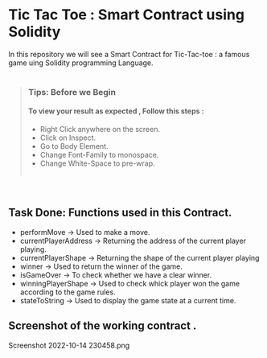# Tic Tac Toe : Smart Contract using Solidity

In this repository we will see a Smart Contract for Tic-Tac-toe : a famous game uing Solidity programming Language.<br><br>

> ### **Tips: Before we Begin**
>
> #### To view your result as expected , Follow this steps :
>
> - Right Click anywhere on the screen.
> - Click on Inspect.
> - Go to Body Element.
> - Change Font-Family to monospace.
> - Change White-Space to pre-wrap.
>   <br><br>

<br>

## Task Done: Functions used in this Contract.

- performMove -> Used to make a move.
- currentPlayerAddress -> Returning the address of the current player playing.
- currentPlayerShape -> Returning the shape of the current player playing
- winner -> Used to return the winner of the game.
- isGameOver -> To check whether we have a clear winner.
- winningPlayerShape -> Used to check whick player won the game according to the game rules.
- stateToString -> Used to display the game state at a current time.

## Screenshot of the working contract .

Screenshot 2022-10-14 230458.png



